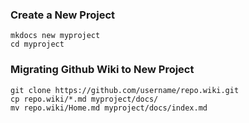### Create a New Project

```
mkdocs new myproject
cd myproject
```


### Migrating Github Wiki to New Project

```
git clone https://github.com/username/repo.wiki.git
cp repo.wiki/*.md myproject/docs/
mv repo.wiki/Home.md myproject/docs/index.md
```

